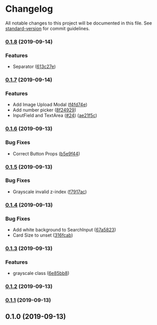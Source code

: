 # Changelog

All notable changes to this project will be documented in this file. See [standard-version](https://github.com/conventional-changelog/standard-version) for commit guidelines.

### [0.1.8](https://github.com/S-O-L-A-R/solor-ui/compare/v0.1.7...v0.1.8) (2019-09-14)


### Features

* Separator ([613c27e](https://github.com/S-O-L-A-R/solor-ui/commit/613c27e))

### [0.1.7](https://github.com/S-O-L-A-R/solor-ui/compare/v0.1.6...v0.1.7) (2019-09-14)


### Features

* Add Image Upload Modal ([f4fd74e](https://github.com/S-O-L-A-R/solor-ui/commit/f4fd74e))
* Add number picker ([8f24929](https://github.com/S-O-L-A-R/solor-ui/commit/8f24929))
* InputField and TextArea ([#24](https://github.com/S-O-L-A-R/solor-ui/issues/24)) ([ae21f5c](https://github.com/S-O-L-A-R/solor-ui/commit/ae21f5c))

### [0.1.6](https://github.com/S-O-L-A-R/solor-ui/compare/v0.1.5...v0.1.6) (2019-09-13)


### Bug Fixes

* Correct Button Props ([b5e9f44](https://github.com/S-O-L-A-R/solor-ui/commit/b5e9f44))

### [0.1.5](https://github.com/S-O-L-A-R/solor-ui/compare/v0.1.4...v0.1.5) (2019-09-13)


### Bug Fixes

* Grayscale invalid z-index ([f7917ac](https://github.com/S-O-L-A-R/solor-ui/commit/f7917ac))

### [0.1.4](https://github.com/S-O-L-A-R/solor-ui/compare/v0.1.3...v0.1.4) (2019-09-13)


### Bug Fixes

* Add white background to SearchInput  ([67a5823](https://github.com/S-O-L-A-R/solor-ui/commit/67a5823))
* Card Size to unset ([316fcab](https://github.com/S-O-L-A-R/solor-ui/commit/316fcab))

### [0.1.3](https://github.com/S-O-L-A-R/solor-ui/compare/v0.1.1...v0.1.3) (2019-09-13)


### Features

* grayscale class ([6e85bb8](https://github.com/S-O-L-A-R/solor-ui/commit/6e85bb8))

### [0.1.2](https://github.com/S-O-L-A-R/solor-ui/compare/v0.1.1...v0.1.2) (2019-09-13)

### [0.1.1](https://github.com/S-O-L-A-R/solor-ui/compare/v0.1.0...v0.1.1) (2019-09-13)

## 0.1.0 (2019-09-13)
